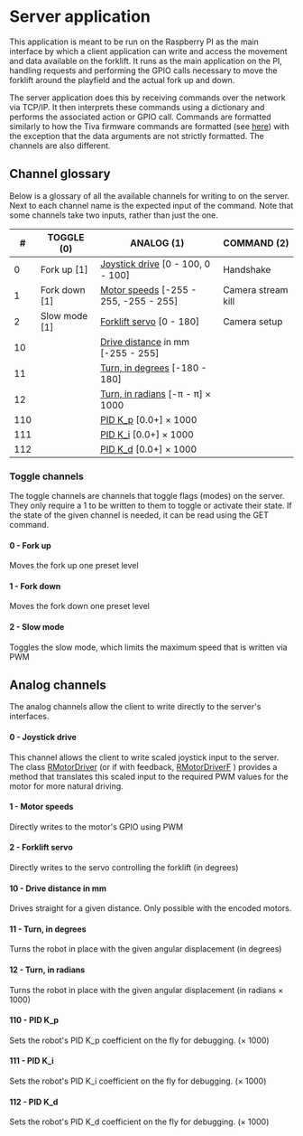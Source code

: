 # Server application
This application is meant to be run on the Raspberry PI as the main interface by which a client application can write and access the movement and data available on the forklift. It runs as the main application
on the PI, handling requests and performing the GPIO calls necessary to move the forklift around the playfield and the actual fork up and down.   

The server application does this by receiving commands over the network via TCP/IP. It then interprets these commands using a dictionary and performs the associated action or GPIO call. Commands are formatted
similarly to how the Tiva firmware commands are formatted (see [here](tiva/README.md)) with the exception that the data arguments are not strictly formatted. The channels are also different. 

## Channel glossary
Below is a glossary of all the available channels for writing to on the server. Next to each channel name is the expected input of the command. Note that some channels take two inputs, rather than just the one.

| #   | TOGGLE (0)    | ANALOG (1)                                                      | COMMAND (2)        |
|-----|---------------|-----------------------------------------------------------------|--------------------|
| 0   | Fork up [1]   | [Joystick drive](#0---joystick-drive) [0 - 100, 0 - 100]        | Handshake          |
| 1   | Fork down [1] | [Motor speeds](#1---motor-speeds) [-255 - 255, -255 - 255]      | Camera stream kill |
| 2   | Slow mode [1] | [Forklift servo](#2---forklift-servo) [0 - 180]                 | Camera setup       |
| 10  |               | [Drive distance](#10---drive-distance-in-mm) in mm [-255 - 255] |                    |
| 11  |               | [Turn, in degrees](#11---turn-in-degrees) [-180 - 180]          |                    |
| 12  |               | [Turn, in radians](#12---turn-in-radians) [-π - π] × 1000       |                    |
| 110 |               | [PID K_p](#110---pid-k_p) [0.0+] × 1000                         |                    |
| 111 |               | [PID K_i](#111---pid_k_i) [0.0+] × 1000                         |                    |
| 112 |               | [PID K_d](#112---pid-k_p) [0.0+] × 1000                         |                    |

### Toggle channels
The toggle channels are channels that toggle flags (modes) on the server. They only require a 1 to be written to them to toggle or activate their state. If the state of the given channel is needed, it
can be read using the GET command.

#### 0 - Fork up
Moves the fork up one preset level

#### 1 - Fork down
Moves the fork down one preset level

#### 2 - Slow mode
Toggles the slow mode, which limits the maximum speed that is written via PWM

## Analog channels
The analog channels allow the client to write directly to the server's interfaces. 

#### 0 - Joystick drive
This channel allows the client to write scaled joystick input to the server. The class [RMotorDriver](headers/RMotorDriver.hpp) (or if with feedback, [RMotorDriverF](headers/RMotorDriverF.hpp) ) provides a method that translates this scaled input to the required PWM values for the motor for more natural driving.

#### 1 - Motor speeds
Directly writes to the motor's GPIO using PWM

#### 2 - Forklift servo
Directly writes to the servo controlling the forklift (in degrees)

#### 10 - Drive distance in mm
Drives straight for a given distance. Only possible with the encoded motors.

#### 11 - Turn, in degrees
Turns the robot in place with the given angular displacement (in degrees)

#### 12 - Turn, in radians
Turns the robot in place with the given angular displacement (in radians × 1000)

#### 110 - PID K_p
Sets the robot's PID K_p coefficient on the fly for debugging. (× 1000)

#### 111 - PID K_i
Sets the robot's PID K_i coefficient on the fly for debugging. (× 1000)

#### 112 - PID K_d
Sets the robot's PID K_d coefficient on the fly for debugging. (× 1000)


